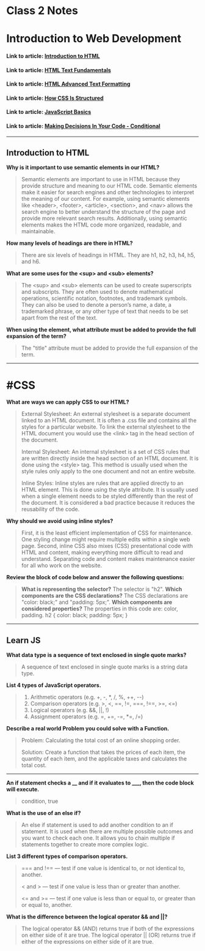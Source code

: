 # Class 2 Notes

# Introduction to Web Development

#### Link to article: [Introduction to HTML](https://developer.mozilla.org/en-US/docs/Learn/HTML/Introduction_to_HTML)
#### Link to article: [HTML Text Fundamentals](https://developer.mozilla.org/en-US/docs/Learn/HTML/Introduction_to_HTML/HTML_text_fundamentals)
#### Link to article: [HTML Advanced Text Formatting](https://developer.mozilla.org/en-US/docs/Learn/HTML/Introduction_to_HTML/Advanced_text_formatting)
#### Link to article: [How CSS Is Structured](https://developer.mozilla.org/en-US/docs/Learn/CSS/First_steps/How_CSS_is_structured)
#### Link to article: [JavaScript Basics](https://developer.mozilla.org/en-US/docs/Learn/Getting_started_with_the_web/JavaScript_basics)
#### Link to article: [Making Decisions In Your Code - Conditional](https://developer.mozilla.org/en-US/docs/Learn/JavaScript/Building_blocks/conditionals)

***
## Introduction to HTML

**Why is it important to use semantic elements in our HTML?**
>Semantic elements are important to use in HTML because they provide structure and meaning to our HTML code. Semantic elements make it easier for search engines and other technologies to interpret the meaning of our content. For example, using semantic elements like \<header>, \<footer>, \<article>, \<section>, and \<nav> allows the search engine to better understand the structure of the page and provide more relevant search results. Additionally, using semantic elements makes the HTML code more organized, readable, and maintainable.

**How many levels of headings are there in HTML?**
>There are six levels of headings in HTML. They are h1, h2, h3, h4, h5, and h6.

**What are some uses for the \<sup> and \<sub> elements?**
>The \<sup> and \<sub> elements can be used to create superscripts and subscripts. They are often used to denote mathematical operations, scientific notation, footnotes, and trademark symbols. They can also be used to denote a person’s name, a date, a trademarked phrase, or any other type of text that needs to be set apart from the rest of the text.


**When using the <abbr> element, what attribute must be added to provide the full expansion of the term?**
>The "title" attribute must be added to provide the full expansion of the term.


***
# #CSS
**What are ways we can apply CSS to our HTML?**
>External Stylesheet: An external stylesheet is a separate document linked to an HTML document. It is often a .css file and contains all the styles for a particular website. To link the external stylesheet to the HTML document you would use the \<link> tag in the head section of the document. 
>
>Internal Stylesheet: An internal stylesheet is a set of CSS rules that are written directly inside the head section of an HTML document. It is done using the \<style> tag. This method is usually used when the style rules only apply to the one document and not an entire website.
>
>Inline Styles: Inline styles are rules that are applied directly to an HTML element. This is done using the style attribute. It is usually used when a single element needs to be styled differently than the rest of the document. It is considered a bad practice because it reduces the reusability of the code.

**Why should we avoid using inline styles?**
>First, it is the least efficient implementation of CSS for maintenance. One styling change might require multiple edits within a single web page. Second, inline CSS also mixes (CSS) presentational code with HTML and content, making everything more difficult to read and understand. Separating code and content makes maintenance easier for all who work on the website.

**Review the block of code below and answer the following questions:**
>**What is representing the selector?**
>The selector is "h2".
>**Which components are the CSS declarations?**
>The CSS declarations are "color: black;" and "padding: 5px;".
>**Which components are considered properties?**
>The properties in this code are: color, padding.
    h2 {
     color: black;
     padding: 5px;
    }

***
## Learn JS
**What data type is a sequence of text enclosed in single quote marks?**
>A sequence of text enclosed in single quote marks is a string data type.

**List 4 types of JavaScript operators.**
>1. Arithmetic operators (e.g. +, -, *, /, %, ++, --)
>2. Comparison operators (e.g. >, <, ==, !=, ===, !==, >=, <=)
>3. Logical operators (e.g. &&, ||, !)
>4. Assignment operators (e.g. =, +=, -=, *=, /=)

**Describe a real world Problem you could solve with a Function.**
>Problem: Calculating the total cost of an online shopping order.
>
>Solution: Create a function that takes the prices of each item, the quantity of each item, and the applicable taxes and calculates the total cost.

***
**An if statement checks a __ and if it evaluates to ___, then the code block will execute.**
>condition, true

**What is the use of an else if?**
>An else if statement is used to add another condition to an if statement. It is used when there are multiple possible outcomes and you want to check each one. It allows you to chain multiple if statements together to create more complex logic.

**List 3 different types of comparison operators.**
>=== and !== — test if one value is identical to, or not identical to, another.
>
>< and > — test if one value is less than or greater than another.
>
><= and >= — test if one value is less than or equal to, or greater than or equal to, another.

**What is the difference between the logical operator && and ||?**
>The logical operator && (AND) returns true if both of the expressions on either side of it are true. The logical operator || (OR) returns true if either of the expressions on either side of it are true.